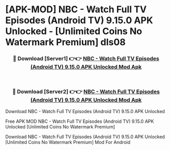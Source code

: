 # [APK-MOD] NBC - Watch Full TV Episodes (Android TV) 9.15.0 APK Unlocked - [Unlimited Coins No Watermark Premium] dls08



<div align="center">
<h3>🔴 Download [Server1] 👉👉 <a href="https://momento.my/?title=NBC_-_Watch_Full_TV_Episodes_(Android_TV)_9.15.0_APK_Unlocked">NBC - Watch Full TV Episodes (Android TV) 9.15.0 APK Unlocked Mod Apk</a></h3><br>

<h3>🔴 Download [Server2] 👉👉 <a href="https://momento.my/?title=NBC_-_Watch_Full_TV_Episodes_(Android_TV)_9.15.0_APK_Unlocked">NBC - Watch Full TV Episodes (Android TV) 9.15.0 APK Unlocked Mod Apk</a></h3>
</div>



Download NBC - Watch Full TV Episodes (Android TV) 9.15.0 APK Unlocked 

Free APK MOD NBC - Watch Full TV Episodes (Android TV) 9.15.0 APK Unlocked [Unlimited Coins No Watermark Premium]

Download NBC - Watch Full TV Episodes (Android TV) 9.15.0 APK Unlocked [Unlimited Coins No Watermark Premium] Mod For Android
